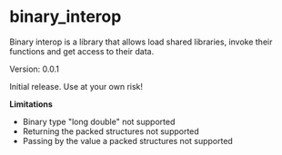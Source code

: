 binary_interop
=====

Binary interop is a library that allows load shared libraries, invoke their functions and get access to their data.

Version: 0.0.1

Initial release. Use at your own risk!

**Limitations**
- Binary type "long double" not supported
- Returning the packed structures not supported
- Passing by the value a packed structures not supported


